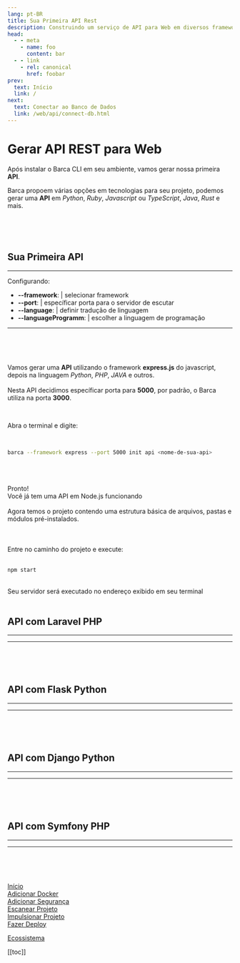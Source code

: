 ```yaml
---
lang: pt-BR
title: Sua Primeira API Rest
description: Construindo um serviço de API para Web em diversos framework rápido e fácil
head:
  - - meta
    - name: foo
      content: bar
  - - link
    - rel: canonical
      href: foobar
prev:
  text: Início
  link: /
next:
  text: Conectar ao Banco de Dados
  link: /web/api/connect-db.html
---
```


# Gerar API REST para Web

Após instalar o Barca CLI em seu ambiente, vamos gerar nossa primeira **API**.

Barca propoem várias opções em tecnologias para seu projeto, podemos gerar uma **API** em *Python*, *Ruby*, *Javascript* ou *TypeScript*, *Java*, *Rust* e mais.

<br>
<br>
<br>

## Sua Primeira API

---
Configurando:
  - **--framework**: | selecionar framework
  - **--port**: | específicar porta para o servidor de escutar
  - **--language**: | definir tradução de linguagem
  - **--languageProgramm**: | escolher a linguagem de programação
---

<br>
<br>
<br>

Vamos gerar uma **API** utilizando o framework **express.js** do javascript, depois na linguagem *Python*, *PHP*, *JAVA* e outros.
<br>
<br>
Nesta API decidimos específicar porta para **5000**, por padrão, o Barca utiliza na porta **3000**.

<br>

Abra o terminal e digite:

<br>

```bash
barca --framework express --port 5000 init api <nome-de-sua-api>
```

<br>
<br>
<br>
Pronto!
<br>
Você já tem uma API em Node.js funcionando<br><br>
Agora temos o projeto contendo uma estrutura básica de arquivos, pastas e módulos pré-instalados.

<br>
<br>
<br>
<br>
Entre no caminho do projeto e execute:
<br>
<br>

```sh
npm start
```
<br>
Seu servidor será executado no endereço exibido em seu terminal
<br>
<br>

## API com Laravel PHP

---

---

<br>
<br>
<br>

## API com Flask Python

---

---

<br>
<br>
<br>


## API com Django Python

---

---

<br>
<br>
<br>

## API com Symfony PHP

---

---

<br>
<br>
<br>


<!-- relative path -->
[Início](../../README.md)    
[Adicionar Docker](../api/docker.md)  
[Adicionar Segurança](../proj/security.md)  
[Escanear Projeto](../proj/scan.md#api)  
[Impulsionar Projeto](../proj/promote.md)  
[Fazer Deploy ](../proj/deploy.md#api)  

[Ecossistema](https://eco.project-barca.io)
<!-- absolute path -->
<!-- URL -->



[[toc]]